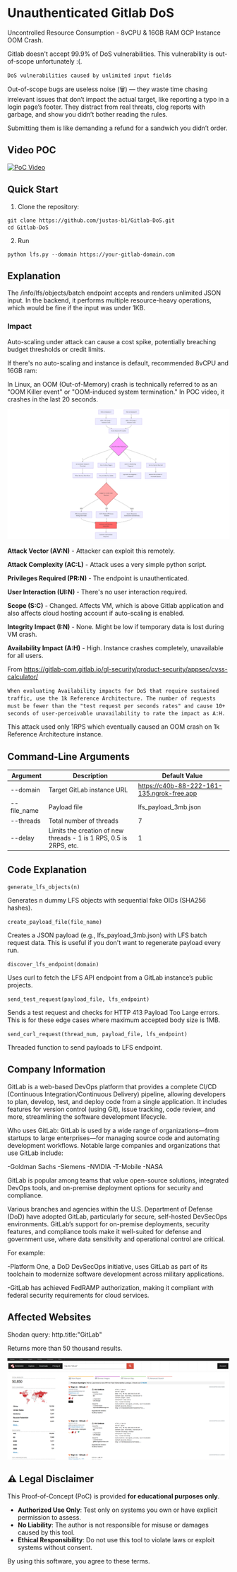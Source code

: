 # Unauthenticated Gitlab DoS

Uncontrolled Resource Consumption - 8vCPU &amp; 16GB RAM GCP Instance OOM Crash.

Gitlab doesn't accept 99.9% of DoS vulnerabilities. This vulnerability is out-of-scope unfortunately :(.

`DoS vulnerabilities caused by unlimited input fields`

Out-of-scope bugs are useless noise (🗑️) — they waste time chasing irrelevant issues that don’t impact the actual target, like reporting a typo in a login page’s footer. They distract from real threats, clog reports with garbage, and show you didn’t bother reading the rules.

Submitting them is like demanding a refund for a sandwich you didn’t order.

## Video POC

[![PoC Video](https://img.youtube.com/vi/VGsuyPKELqo/maxresdefault.jpg)](https://youtu.be/VGsuyPKELqo)

## Quick Start

1. Clone the repository:
```
git clone https://github.com/justas-b1/Gitlab-DoS.git
cd Gitlab-DoS
```

2. Run
```
python lfs.py --domain https://your-gitlab-domain.com
```

## Explanation

The /info/lfs/objects/batch endpoint accepts and renders unlimited JSON input. In the backend, it performs multiple resource-heavy operations, which would be fine if the input was under 1KB.

### Impact

Auto-scaling under attack can cause a cost spike, potentially breaching budget thresholds or credit limits.

If there's no auto-scaling and instance is default, recommended 8vCPU and 16GB ram:

In Linux, an OOM (Out-of-Memory) crash is technically referred to as an "OOM Killer event" or "OOM-induced system termination." In POC video, it crashes in the last 20 seconds.

![Cloud Provider Response](images/cloud_provider_response.png)

**Attack Vector (AV:N)** - Attacker can exploit this remotely.

**Attack Complexity (AC:L)** - Attack uses a very simple python script.

**Privileges Required (PR:N)** - The endpoint is unauthenticated.

**User Interaction (UI:N)** - There's no user interaction required.

**Scope (S:C)** - Changed. Affects VM, which is above Gitlab application and also affects cloud hosting account if auto-scaling is enabled.

**Integrity Impact (I:N)** - None. Might be low if temporary data is lost during VM crash.

**Availability Impact (A:H)** - High. Instance crashes completely, unavailable for all users.

From https://gitlab-com.gitlab.io/gl-security/product-security/appsec/cvss-calculator/

`When evaluating Availability impacts for DoS that require sustained traffic, use the 1k Reference Architecture. The number of requests must be fewer than the "test request per seconds rates" and cause 10+ seconds of user-perceivable unavailability to rate the impact as A:H.`

This attack used only 1RPS which eventually caused an OOM crash on 1k Reference Architecture instance.

## Command-Line Arguments

| Argument  | Description | Default Value |
| ------------- | ------------- | ------------- |
| --domain  | Target GitLab instance URL  | https://c40b-88-222-161-135.ngrok-free.app |
| --file_name  | Payload file  | lfs_payload_3mb.json |
| --threads  | Total number of threads | 7 |
| --delay  | Limits the creation of new threads - 1 is 1 RPS, 0.5 is 2RPS, etc.  | 1 |

## Code Explanation

`generate_lfs_objects(n)`

Generates n dummy LFS objects with sequential fake OIDs (SHA256 hashes).

`create_payload_file(file_name)`

Creates a JSON payload (e.g., lfs_payload_3mb.json) with LFS batch request data. This is useful if you don't want to regenerate payload every run.

`discover_lfs_endpoint(domain)`

Uses curl to fetch the LFS API endpoint from a GitLab instance’s public projects.

`send_test_request(payload_file, lfs_endpoint)`

Sends a test request and checks for HTTP 413 Payload Too Large errors. This is for these edge cases where maximum accepted body size is 1MB.

`send_curl_request(thread_num, payload_file, lfs_endpoint)`

Threaded function to send payloads to LFS endpoint.

## Company Information

GitLab is a web-based DevOps platform that provides a complete CI/CD (Continuous Integration/Continuous Delivery) pipeline, allowing developers to plan, develop, test, and deploy code from a single application. It includes features for version control (using Git), issue tracking, code review, and more, streamlining the software development lifecycle.

Who uses GitLab:
GitLab is used by a wide range of organizations—from startups to large enterprises—for managing source code and automating development workflows. Notable large companies and organizations that use GitLab include:

-Goldman Sachs
-Siemens
-NVIDIA
-T-Mobile
-NASA

GitLab is popular among teams that value open-source solutions, integrated DevOps tools, and on-premise deployment options for security and compliance.

Various branches and agencies within the U.S. Department of Defense (DoD) have adopted GitLab, particularly for secure, self-hosted DevSecOps environments. GitLab’s support for on-premise deployments, security features, and compliance tools make it well-suited for defense and government use, where data sensitivity and operational control are critical.

For example:

-Platform One, a DoD DevSecOps initiative, uses GitLab as part of its toolchain to modernize software development across military applications.

-GitLab has achieved FedRAMP authorization, making it compliant with federal security requirements for cloud services.

## Affected Websites

Shodan query: http.title:"GitLab"

Returns more than 50 thousand results.

![Shodan](images/shodan_gitlab_self_hosted.PNG)

## ⚠️ Legal Disclaimer  
This Proof-of-Concept (PoC) is provided **for educational purposes only**.  

- **Authorized Use Only**: Test only on systems you own or have explicit permission to assess.  
- **No Liability**: The author is not responsible for misuse or damages caused by this tool.  
- **Ethical Responsibility**: Do not use this tool to violate laws or exploit systems without consent.  

By using this software, you agree to these terms. 
